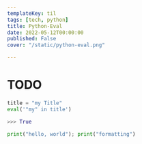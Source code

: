 ```yaml
---
templateKey: til
tags: [tech, python]
title: Python-Eval
date: 2022-05-12T00:00:00
published: False
cover: "/static/python-eval.png"

---
```


# TODO

```python
title = "my Title"
eval('"my" in title')

>>> True

```

```python
print("hello, world"); print("formatting")
```
